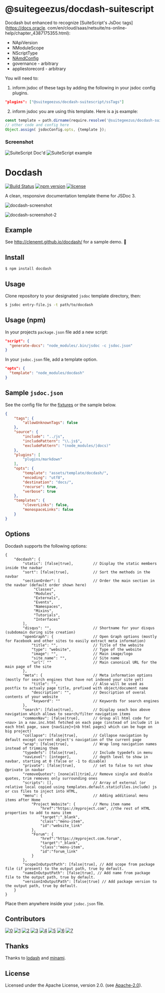 # @suitegeezus/docdash-suitescript
Docdash but enhanced to recognize [SuiteScript's JsDoc tags](https://docs.oracle.
com/en/cloud/saas/netsuite/ns-online-help/chapter_4387175355.html):
- NApiVersion
- NModuleScope
- NScriptType
- [NAmdConfig](https://docs.oracle.com/en/cloud/saas/netsuite/ns-online-help/section_4704111062.html)
- governance - arbitrary
- appliestorecord - arbitrary

You will need to:
1. inform jsdoc of these tags by adding the following in your jsdoc config plugins.
```json
"plugins": ["@suitegeezus/docdash-suitescript/ssTags"]
```
2. inform jsdoc you are using this template. Here is a js example: 
```js
const template = path.dirname(require.resolve('@suitegeezus/docdash-suitescript'));
// other code and config here
Object.assign( jsdocConfig.opts, {template });  
```

### Screenshot

![SuiteScript Doc'd](.README_images/ba320f52.png)
![SuiteScript example](.README_images/5d0af3da.png)


# Docdash
[![Build Status](https://api.travis-ci.org/clenemt/docdash.png?branch=master)](https://travis-ci.org/clenemt/docdash) [![npm version](https://badge.fury.io/js/docdash.svg)](https://badge.fury.io/js/docdash) [![license](https://img.shields.io/npm/l/docdash.svg)](LICENSE.md)

A clean, responsive documentation template theme for JSDoc 3.

![docdash-screenshot](https://cloud.githubusercontent.com/assets/447956/13398144/4dde7f36-defd-11e5-8909-1a9013302cb9.png)

![docdash-screenshot-2](https://cloud.githubusercontent.com/assets/447956/13401057/e30effd8-df0a-11e5-9f51-66257ac38e94.jpg)

## Example
See http://clenemt.github.io/docdash/ for a sample demo. :rocket:

## Install

```bash
$ npm install docdash
```

## Usage
Clone repository to your designated `jsdoc` template directory, then:

```bash
$ jsdoc entry-file.js -t path/to/docdash
```

## Usage (npm)
In your projects `package.json` file add a new script:

```json
"script": {
  "generate-docs": "node_modules/.bin/jsdoc -c jsdoc.json"
}
```

In your `jsdoc.json` file, add a template option.

```json
"opts": {
  "template": "node_modules/docdash"
}
```

## Sample `jsdoc.json`
See the config file for the [fixtures](fixtures/fixtures.conf.json) or the sample below.

```json
{
    "tags": {
        "allowUnknownTags": false
    },
    "source": {
        "include": "../js",
        "includePattern": "\\.js$",
        "excludePattern": "(node_modules/|docs)"
    },
    "plugins": [
        "plugins/markdown"
    ],
    "opts": {
        "template": "assets/template/docdash/",
        "encoding": "utf8",
        "destination": "docs/",
        "recurse": true,
        "verbose": true
    },
    "templates": {
        "cleverLinks": false,
        "monospaceLinks": false
    }
}
```

## Options
Docdash supports the following options:

```json5
{
    "docdash": {
        "static": [false|true],         // Display the static members inside the navbar
        "sort": [false|true],           // Sort the methods in the navbar
        "sectionOrder": [               // Order the main section in the navbar (default order shown here)
             "Classes",
             "Modules",
             "Externals",
             "Events",
             "Namespaces",
             "Mixins",
             "Tutorials",
             "Interfaces"
        ],
        "disqus": "",                   // Shortname for your disqus (subdomain during site creation)
        "openGraph": {                  // Open Graph options (mostly for Facebook and other sites to easily extract meta information)
            "title": "",                // Title of the website
            "type": "website",          // Type of the website
            "image": "",                // Main image/logo
            "site_name": "",            // Site name
            "url": ""                   // Main canonical URL for the main page of the site
        },
        "meta": {                       // Meta information options (mostly for search engines that have not indexed your site yet)
            "title": "",                // Also will be used as postfix to actualy page title, prefixed with object/document name
            "description": "",          // Description of overal contents of your website
            "keyword": ""               // Keywords for search engines
        },
        "search": [false|true],         // Display seach box above navigation which allows to search/filter navigation items
        "commonNav": [false|true],      // Group all html code for <nav> in a nav.inc.html fetched on each page (instead of include it in each html page, save {navSize}×{nb html pages} which can be huge on big project)
        "collapse": [false|true],       // Collapse navigation by default except current object's navigation of the current page
        "wrap": [false|true],           // Wrap long navigation names instead of trimming them
        "typedefs": [false|true],       // Include typedefs in menu
        "navLevel": [integer],          // depth level to show in navbar, starting at 0 (false or -1 to disable)
        "private": [false|true],        // set to false to not show @private in navbar
        "removeQuotes": [none|all|trim],// Remove single and double quotes, trim removes only surrounding ones
        "scripts": [],                  // Array of external (or relative local copied using templates.default.staticFiles.include) js or css files to inject into HTML,
        "menu": {                       // Adding additional menu items after Home
            "Project Website": {        // Menu item name
                "href":"https://myproject.com", //the rest of HTML properties to add to manu item
                "target":"_blank",
                "class":"menu-item",
                "id":"website_link"
            },
            "Forum": {
                "href":"https://myproject.com.forum",
                "target":"_blank",
                "class":"menu-item",
                "id":"forum_link"
            }
        },
        "scopeInOutputPath": [false|true], // Add scope from package file (if present) to the output path, true by default.
        "nameInOutputPath": [false|true], // Add name from package file to the output path, true by default.
        "versionInOutputPath": [false|true] // Add package version to the output path, true by default. 
    }
}
```

Place them anywhere inside your `jsdoc.json` file.

## Contributors

[![0](https://sourcerer.io/fame/ar2rsawseen/clenemt/docdash/images/0)](https://sourcerer.io/fame/ar2rsawseen/clenemt/docdash/links/0)
[![1](https://sourcerer.io/fame/ar2rsawseen/clenemt/docdash/images/1)](https://sourcerer.io/fame/ar2rsawseen/clenemt/docdash/links/1)
[![2](https://sourcerer.io/fame/ar2rsawseen/clenemt/docdash/images/2)](https://sourcerer.io/fame/ar2rsawseen/clenemt/docdash/links/2)
[![3](https://sourcerer.io/fame/ar2rsawseen/clenemt/docdash/images/3)](https://sourcerer.io/fame/ar2rsawseen/clenemt/docdash/links/3)
[![4](https://sourcerer.io/fame/ar2rsawseen/clenemt/docdash/images/4)](https://sourcerer.io/fame/ar2rsawseen/clenemt/docdash/links/4)
[![5](https://sourcerer.io/fame/ar2rsawseen/clenemt/docdash/images/5)](https://sourcerer.io/fame/ar2rsawseen/clenemt/docdash/links/5)
[![6](https://sourcerer.io/fame/ar2rsawseen/clenemt/docdash/images/6)](https://sourcerer.io/fame/ar2rsawseen/clenemt/docdash/links/6)
[![7](https://sourcerer.io/fame/ar2rsawseen/clenemt/docdash/images/7)](https://sourcerer.io/fame/ar2rsawseen/clenemt/docdash/links/7)

## Thanks
Thanks to [lodash](https://lodash.com) and [minami](https://github.com/nijikokun/minami).

## License
Licensed under the Apache License, version 2.0. (see [Apache-2.0](LICENSE.md)).
